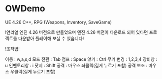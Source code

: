 # OWDemo
UE 4.26 C++, RPG (Weapons, Inventory, SaveGame)

!언리얼 엔진 4.26 버전으로 만들었으며 엔진 4.26 버전이 다운로드 되어 있다면 프로젝트를 다운받아 플레이해 보실 수 있습니다!

!조작법!

이동 : w,a,s,d 
모드 전환 : Tab 
점프 : Space 
앉기 : Ctrl 
무기 변경 : 1,2,3,4 
장비창 : u 
인벤토리창 : i 
닷지 : Shift 
공격 : 마우스 좌클릭(길게 누르기 포함) 
공격 보조 : 마우스 우클릭(길게 누르기 포함) 
